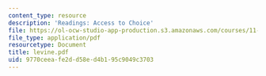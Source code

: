 ```yaml
---
content_type: resource
description: 'Readings: Access to Choice'
file: https://ol-ocw-studio-app-production.s3.amazonaws.com/courses/11-943j-urban-transportation-land-use-and-the-environment-spring-2002/9770ceeafe2dd58ed4b195c9049c3703_levine.pdf
file_type: application/pdf
resourcetype: Document
title: levine.pdf
uid: 9770ceea-fe2d-d58e-d4b1-95c9049c3703
---
```

